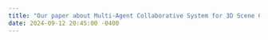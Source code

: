 ```yaml
---
title: "Our paper about Multi-Agent Collaborative System for 3D Scene Creation is submitted to <strong>CHI’25</strong>"
date: 2024-09-12 20:45:00 -0400
---
```

